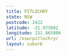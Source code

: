 ```yaml
---
title: PITLOCHRY
state: NSW
postcode: 2422
latitude: -31.973082
longitude: 151.865806
url: /nsw/pitlochry/
layout: suburb
---
```

